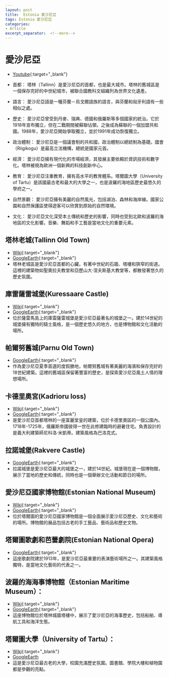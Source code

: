 ```yaml
---
layout: post
title:  Estonia 愛沙尼亞
tags: Estonia 愛沙尼亞 
categories:
- Article
excerpt_separator:  <!--more-->
---
```

# 愛沙尼亞
- [Youtube](https://youtu.be/uBkLVEZh-Bc?si=KMGkBs3TgsJIX6pJ "YT"){:target="_blank"} 

- 首都： 塔林（Tallinn）是愛沙尼亞的首都，也是最大城市。塔林的舊城區是一個保存完好的中世紀城市，被聯合國教科文組織列為世界文化遺產。

- 語言： 愛沙尼亞語是一種芬蘭－烏戈爾語族的語言，與芬蘭和匈牙利語有一些相似之處。

- 歷史： 愛沙尼亞曾受到丹麥、瑞典、德國和俄羅斯等多個國家的統治。它於1918年宣布獨立，但在二戰期間被蘇聯佔領，之後成為蘇聯的一個加盟共和國。1988年，愛沙尼亞開始爭取獨立，並於1991年成功恢復獨立。

- 政治體制： 愛沙尼亞是一個議會制的共和國，政治體制以總統制為基礎。國會（Riigikogu）是最高立法機構，總統是國家元首。

- 經濟： 愛沙尼亞擁有現代化的市場經濟，其發展主要依賴於資訊技術和數字化。塔林被視為歐洲一個新興的科技創新中心。

- 教育： 愛沙尼亞注重教育，擁有高水平的教育體系。塔爾圖大學（University of Tartu）是該國最古老和最大的大學之一，也是波羅的海地區歷史最悠久的學府之一。

- 自然景觀： 愛沙尼亞擁有美麗的自然風光，包括湖泊、森林和海岸線。國家公園和自然保護區使得遊客可以欣賞到原始的自然環境。

- 文化： 愛沙尼亞文化深受本土傳統和歷史的影響，同時也受到北歐和波羅的海地區的文化影響。音樂、舞蹈和手工藝是當地文化的重要元素。

## 塔林老城(Tallinn Old Town)
- [Wiki](https://zh.wikipedia.org/wiki/塔林老城 "Wiki"){:target="_blank"} 
- [GoogleEarth](https://earth.google.com/web/search/Tallinn+Old+Town "GoogleEarth"){:target="_blank"} 
- 塔林老城區是愛沙尼亞首都的心臟，有著中世紀的石牆、塔樓和狹窄的街道。這裡的建築物如聖奧拉夫教堂和亞歷山大·涅夫斯基大教堂等，都散發著悠久的歷史氛圍。

<!-- ## 帕爾努城堡(Paide Castle)
- [Wiki](https://zh.wikipedia.org/wiki/帕爾努城堡 "Wiki"){:target="_blank"} 
- [GoogleEarth](https://earth.google.com/web/search/Paide+Castle "GoogleEarth"){:target="_blank"} 
- 位於愛沙尼亞中部的帕爾努城堡是一座建於13世紀的中世紀城堡，它見證了愛沙尼亞的豐富歷史。城堡現在是一個歷史博物館，向遊客展示當地的文化和傳統。 -->

## 庫雷薩雷城堡(Kuressaare Castle)
- [Wiki](https://zh.wikipedia.org/zh-tw/%E5%BA%AB%E9%9B%B7%E8%96%A9%E9%9B%B7%E5%9F%8E%E5%A0%A1 "Wiki"){:target="_blank"} 
- [GoogleEarth](https://earth.google.com/web/search/Kuressaare+Castle "GoogleEarth"){:target="_blank"} 
- 位於薩雷馬島上的庫雷薩雷城堡是愛沙尼亞最著名的城堡之一。建於14世紀的城堡擁有獨特的騎士風格，是一個歷史悠久的地方，也是博物館和文化活動的場所。

## 帕爾努舊城(Parnu Old Town)
- [GoogleEarth](https://earth.google.com/web/search/Parnu+Old+Town "GoogleEarth"){:target="_blank"} 
- 作為愛沙尼亞夏季首選的度假勝地，帕爾努舊城有著美麗的海濱和保存完好的18世紀建築。這裡的舊城區保留著豐富的歷史，是探索愛沙尼亞風土人情的理想場所。

<!-- ## 維爾圖宮殿(Kadriorg Palace)
- [Wiki](https://zh.wikipedia.org/zh-tw/%E5%8D%A1%E5%BE%B7%E9%87%8C%E5%A5%A5%E5%AE%AB "Wiki"){:target="_blank"} 
- [GoogleEarth](https://earth.google.com/web/search/Kadrioru+loss/@59.43819289,24.79110423,21.90216404a,505.12230959d,35y,0h,0t,0r/ "GoogleEarth"){:target="_blank"} 
- 是愛沙尼亞首都塔林的一座富麗堂皇的建築，位於卡德里奧區的一個公園內。1718年-1725年，俄羅斯帝國彼得一世在此修建臨時的避暑住宅。負責設計的是義大利建築師尼科洛·米凱蒂。建築風格為巴洛克式。 -->

## 卡德里奧宮(Kadrioru loss)
- [Wiki](https://zh.wikipedia.org/zh-tw/%E5%8D%A1%E5%BE%B7%E9%87%8C%E5%A5%A5%E5%AE%AB "Wiki"){:target="_blank"} 
- [GoogleEarth](https://earth.google.com/web/search/Kadrioru+loss/@59.43819289,24.79110423,21.90216404a,505.12230959d,35y,0h,0t,0r/ "GoogleEarth"){:target="_blank"} 
- 是愛沙尼亞首都塔林的一座富麗堂皇的建築，位於卡德里奧區的一個公園內。1718年-1725年，俄羅斯帝國彼得一世在此修建臨時的避暑住宅。負責設計的是義大利建築師尼科洛·米凱蒂。建築風格為巴洛克式。

## 拉諾城堡(Rakvere Castle)
- [GoogleEarth](https://earth.google.com/web/search/Rakvere+Castle/@59.348006,26.3520013,95.29375577a,507.4665847d,35y,0h,0t,0r/ "GoogleEarth"){:target="_blank"} 
- 拉諾城堡是愛沙尼亞最大的城堡之一，建於14世紀。城堡現在是一個博物館，展示了當地的歷史和傳統，同時也是一個舉辦文化活動和節日的場所。

## 愛沙尼亞國家博物館(Estonian National Museum)
- [Wiki](https://zh.wikipedia.org/wiki/愛沙尼亞國家博物館 "Wiki"){:target="_blank"} 
- [GoogleEarth](https://earth.google.com/web/search/Estonian+National+Museum "GoogleEarth"){:target="_blank"} 
- 位於塔爾圖的愛沙尼亞國家博物館是一個全面展示愛沙尼亞歷史、文化和藝術的場所。博物館的展品包括古老的手工藝品、藝術品和歷史文物。

## 塔爾圖歌劇和芭蕾劇院(Estonian National Opera)
- [GoogleEarth](https://earth.google.com/web/search/https%3a%2f%2fearth.google.com%2fweb%2fsearch%2fEstonian%2bNational%2bOpera/@59.4343101,24.75052,20.22452088a,505.67487808d,34.99999997y,0h,0t,0r/ "GoogleEarth"){:target="_blank"} 
- 這座歌劇院建於1913年，是愛沙尼亞最重要的表演藝術場所之一。其建築風格獨特，是當地文化藝術的代表之一。


## 波羅的海海事博物館（Estonian Maritime Museum）：
- [Wiki](https://zh.wikipedia.org/zh-tw/%E7%91%AA%E6%A0%BC%E9%BA%97%E7%89%B9%E5%A0%A1%E5%A3%98 "Wiki"){:target="_blank"} 
- [GoogleEarth](https://earth.google.com/web/search/Estonian+Maritime+Museum/@59.44256125,24.74918384,20.14938413a,495.6217189d,35y,13.00814431h,49.60818229t,0r/ "GoogleEarth"){:target="_blank"} 
- 這座博物館位於塔林城牆塔樓中，展示了愛沙尼亞的海事歷史，包括船舶、導航工具和海洋生態。

## 塔爾圖大學（University of Tartu）： 
- [Wiki](https://zh.wikipedia.org/wiki/%E5%A1%94%E5%B0%94%E5%9B%BE%E5%A4%A7%E5%AD%A6 "Wiki"){:target="_blank"} 
- [GoogleEarth](https://earth.google.com/web/search/University+of+Tartu/@58.3810843,26.7198659,48.88442153a,522.31949176d,35y,0h,0t,0r// "GoogleEarth")
- 這是愛沙尼亞最古老的大學，校園充滿歷史氛圍。圖書館、學院大樓和植物園都是參觀的亮點。

